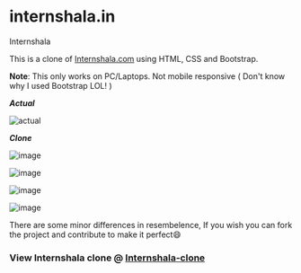 # internshala.in
Internshala

This is a clone of [Internshala.com](https://internshala.com/) using HTML, CSS and Bootstrap.

**Note**: This only works on PC/Laptops. Not mobile responsive ( Don't know why I used Bootstrap LOL! )

**_Actual_**

![actual](https://user-images.githubusercontent.com/64256342/130332340-d12ced0e-5d99-41e5-9dc2-0eb1008638cd.png)

_**Clone**_

![image](https://user-images.githubusercontent.com/99037494/202382546-2b9ed9a8-5778-46c4-8ea5-11b6c60dc2f5.png)

![image](https://user-images.githubusercontent.com/99037494/202382668-ad13de83-2695-49f5-b36c-234efc9df7ca.png)

![image](https://user-images.githubusercontent.com/99037494/202382728-084db6f4-c2db-470d-a830-6ef203d60f52.png)

![image](https://user-images.githubusercontent.com/99037494/202382785-f26ad399-3b02-404a-9dad-eb8510ba601a.png)

There are some minor differences in resembelence, If you wish you can fork the project and contribute to make it perfect😄

### View Internshala clone @ [Internshala-clone](https://github.com/Ajay-Dhangar/internshala.in)
